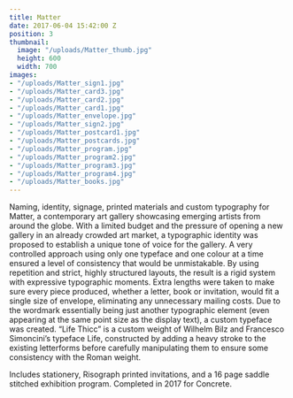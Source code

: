 ```yaml
---
title: Matter
date: 2017-06-04 15:42:00 Z
position: 3
thumbnail:
  image: "/uploads/Matter_thumb.jpg"
  height: 600
  width: 700
images:
- "/uploads/Matter_sign1.jpg"
- "/uploads/Matter_card3.jpg"
- "/uploads/Matter_card2.jpg"
- "/uploads/Matter_card1.jpg"
- "/uploads/Matter_envelope.jpg"
- "/uploads/Matter_sign2.jpg"
- "/uploads/Matter_postcard1.jpg"
- "/uploads/Matter_postcards.jpg"
- "/uploads/Matter_program.jpg"
- "/uploads/Matter_program2.jpg"
- "/uploads/Matter_program3.jpg"
- "/uploads/Matter_program4.jpg"
- "/uploads/Matter_books.jpg"
---
```


Naming, identity, signage, printed materials and custom typography for Matter, a contemporary art gallery showcasing emerging artists from around the globe. With a limited budget and the pressure of opening a new gallery in an already crowded art market, a typographic identity was proposed to establish a unique tone of voice for the gallery. A very controlled approach using only one typeface and one colour at a time ensured a level of consistency that would be unmistakable. By using repetition and strict, highly structured layouts, the result is a rigid system with expressive typographic moments. Extra lengths were taken to make sure every piece produced, whether a letter, book or invitation, would fit a single size of envelope, eliminating any unnecessary mailing costs. Due to the wordmark essentially being just another typographic element (even appearing at the same point size as the display text), a custom typeface was created. “Life Thicc” is a custom weight of Wilhelm Bilz and Francesco Simoncini’s typeface Life, constructed by adding a heavy stroke to the existing letterforms before carefully manipulating them to ensure some consistency with the Roman weight.

Includes stationery, Risograph printed invitations, and a 16 page saddle stitched exhibition program. Completed in 2017 for Concrete.